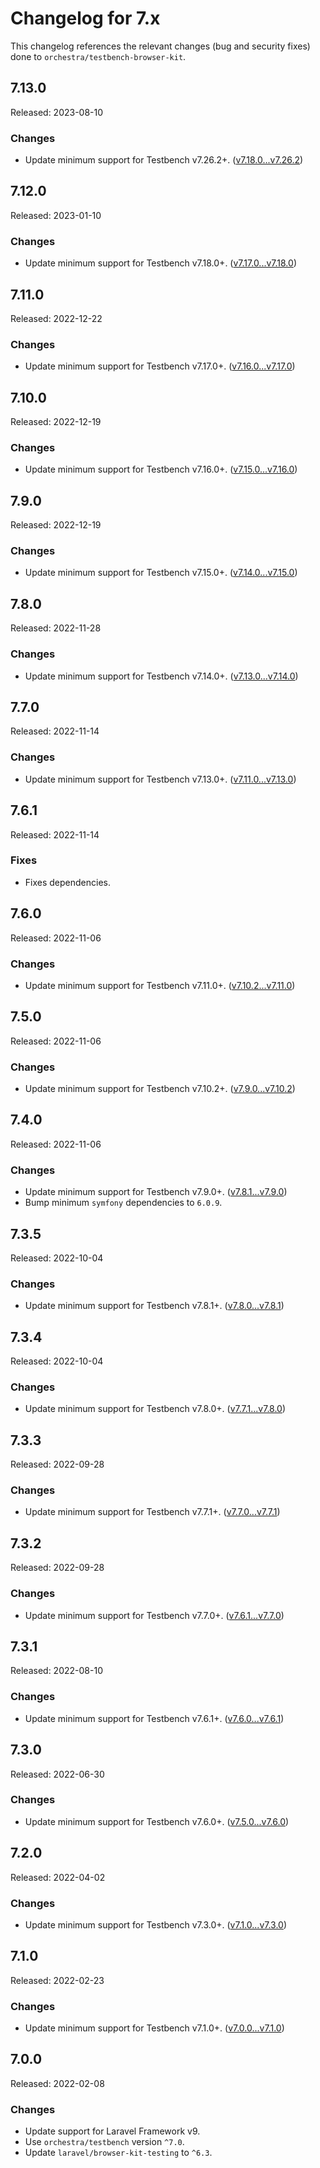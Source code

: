 # Changelog for 7.x

This changelog references the relevant changes (bug and security fixes) done to `orchestra/testbench-browser-kit`.

## 7.13.0

Released: 2023-08-10

### Changes

* Update minimum support for Testbench v7.26.2+. ([v7.18.0...v7.26.2](https://github.com/orchestral/testbench/compare/v7.18.0...v7.26.2))

## 7.12.0

Released: 2023-01-10

### Changes

* Update minimum support for Testbench v7.18.0+. ([v7.17.0...v7.18.0](https://github.com/orchestral/testbench/compare/v7.17.0...v7.18.0))

## 7.11.0

Released: 2022-12-22

### Changes

* Update minimum support for Testbench v7.17.0+. ([v7.16.0...v7.17.0](https://github.com/orchestral/testbench/compare/v7.16.0...v7.17.0))

## 7.10.0

Released: 2022-12-19

### Changes

* Update minimum support for Testbench v7.16.0+. ([v7.15.0...v7.16.0](https://github.com/orchestral/testbench/compare/v7.15.0...v7.16.0))

## 7.9.0

Released: 2022-12-19

### Changes

* Update minimum support for Testbench v7.15.0+. ([v7.14.0...v7.15.0](https://github.com/orchestral/testbench/compare/v7.14.0...v7.15.0))

## 7.8.0

Released: 2022-11-28

### Changes

* Update minimum support for Testbench v7.14.0+. ([v7.13.0...v7.14.0](https://github.com/orchestral/testbench/compare/v7.13.0...v7.14.0))

## 7.7.0

Released: 2022-11-14

### Changes

* Update minimum support for Testbench v7.13.0+. ([v7.11.0...v7.13.0](https://github.com/orchestral/testbench/compare/v7.11.0...v7.13.0))

## 7.6.1

Released: 2022-11-14

### Fixes

* Fixes dependencies.

## 7.6.0

Released: 2022-11-06

### Changes

* Update minimum support for Testbench v7.11.0+. ([v7.10.2...v7.11.0](https://github.com/orchestral/testbench/compare/v7.10.2...v7.11.0))

## 7.5.0

Released: 2022-11-06

### Changes

* Update minimum support for Testbench v7.10.2+. ([v7.9.0...v7.10.2](https://github.com/orchestral/testbench/compare/v7.9.0...v7.10.2))

## 7.4.0

Released: 2022-11-06

### Changes

* Update minimum support for Testbench v7.9.0+. ([v7.8.1...v7.9.0](https://github.com/orchestral/testbench/compare/v7.8.1...v7.9.0))
* Bump minimum `symfony` dependencies to `6.0.9`.

## 7.3.5

Released: 2022-10-04

### Changes

* Update minimum support for Testbench v7.8.1+. ([v7.8.0...v7.8.1](https://github.com/orchestral/testbench/compare/v7.8.0...v7.8.1))

## 7.3.4

Released: 2022-10-04

### Changes

* Update minimum support for Testbench v7.8.0+. ([v7.7.1...v7.8.0](https://github.com/orchestral/testbench/compare/v7.7.1...v7.8.0))

## 7.3.3

Released: 2022-09-28

### Changes

* Update minimum support for Testbench v7.7.1+. ([v7.7.0...v7.7.1](https://github.com/orchestral/testbench/compare/v7.7.0...v7.7.1))

## 7.3.2

Released: 2022-09-28

### Changes

* Update minimum support for Testbench v7.7.0+. ([v7.6.1...v7.7.0](https://github.com/orchestral/testbench/compare/v7.6.1...v7.7.0))

## 7.3.1

Released: 2022-08-10

### Changes

* Update minimum support for Testbench v7.6.1+. ([v7.6.0...v7.6.1](https://github.com/orchestral/testbench/compare/v7.6.0...v7.6.1))

## 7.3.0

Released: 2022-06-30

### Changes

* Update minimum support for Testbench v7.6.0+. ([v7.5.0...v7.6.0](https://github.com/orchestral/testbench/compare/v7.5.0...v7.6.0))

## 7.2.0

Released: 2022-04-02

### Changes

* Update minimum support for Testbench v7.3.0+. ([v7.1.0...v7.3.0](https://github.com/orchestral/testbench/compare/v7.1.0...v7.3.0))

## 7.1.0

Released: 2022-02-23

### Changes

* Update minimum support for Testbench v7.1.0+. ([v7.0.0...v7.1.0](https://github.com/orchestral/testbench/compare/v7.0.0...v7.1.0))

## 7.0.0

Released: 2022-02-08

### Changes

* Update support for Laravel Framework v9.
* Use `orchestra/testbench` version `^7.0`.
* Update `laravel/browser-kit-testing` to `^6.3`.

